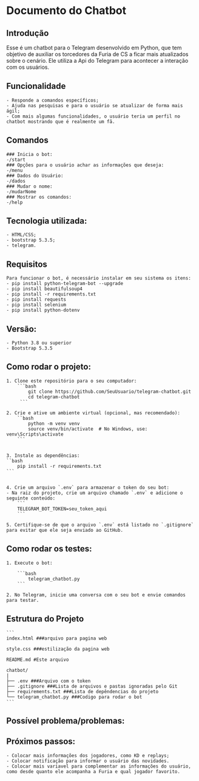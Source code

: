 # Documento do Chatbot 
## Introdução
Esse é um chatbot para o Telegram desenvolvido em Python, que tem objetivo de auxiliar os torcedores da Furia de CS a ficar mais atualizados sobre o cenário. Ele utiliza a Api do Telegram para acontecer a interação com os usuários.
 

## Funcionalidade
	- Responde a comandos específicos;
	- Ajuda nas pesquisas e para o usuário se atualizar de forma mais ágil;
	- Com mais algumas funcionalidades, o usuário teria um perfil no chatbot mostrando que é realmente um fã.

## Comandos
	### Inicia o bot:
	-/start 
	### Opções para o usuário achar as informações que deseja:
	-/menu	
	### Dados do Usuário:
	-/dados
	### Mudar o nome:
	-/mudarNome
	### Mostrar os comandos:
	-/help

## Tecnologia utilizada:
    - HTML/CSS;
    - bootstrap 5.3.5;
    - telegram.

## Requisitos
	Para funcionar o bot, é necessário instalar em seu sistema os itens:
	- pip install python-telegram-bot --upgrade
    - pip install beautifulsoup4
    - pip install -r requirements.txt
    - pip install requests
    - pip install selenium
    - pip install python-dotenv

## Versão:
	- Python 3.8 ou superior
	- Bootstrap 5.3.5

## Como rodar o projeto:
    1. Clone este repositório para o seu computador: 
        ```bash
            git clone https://github.com/SeuUsuario/telegram-chatbot.git
            cd telegram-chatbot
         ```

    2. Crie e ative um ambiente virtual (opcional, mas recomendado):
        ``bash
            python -m venv venv
            source venv/bin/activate  # No Windows, use: venv\Scripts\activate
        ```
   

    3. Instale as dependências: 
    ``bash
        pip install -r requirements.txt
    ```
    

    4. Crie um arquivo `.env` para armazenar o token do seu bot:
    - Na raiz do projeto, crie um arquivo chamado `.env` e adicione o seguinte conteúdo:
        ```
        TELEGRAM_BOT_TOKEN=seu_token_aqui
        ```

    5. Certifique-se de que o arquivo `.env` está listado no `.gitignore` para evitar que ele seja enviado ao GitHub.

## Como rodar os testes:
    1. Execute o bot: 
    
        ```bash
            telegram_chatbot.py
        ```

    2. No Telegram, inicie uma conversa com o seu bot e envie comandos para testar.


## Estrutura do Projeto
    ```
    index.html ###arquivo para pagina web
    
    style.css ###estilização da pagina web

    README.md #Este arquivo

    chatbot/
    |
    ├── .env ###Arquivo com o token
    ├── .gitignore ###Lista de arquivos e pastas ignoradas pelo Git
    ├── requirements.txt ###Lista de depêndencias do projeto
    └── telegram_chatbot.py ###Codigo para rodar o bot
    ```

## Possível problema/problemas:


## Próximos passos:
    - Colocar mais informações dos jogadores, como KD e replays;
    - Colocar notificação para informar o usuário das novidades.
    - Colocar mais variavel para complementar as informações do usuário, como desde quanto ele acompanha a Furia e qual jogador favorito.